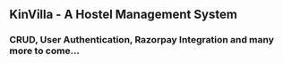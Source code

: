 ## KinVilla - A Hostel Management System
### CRUD, User Authentication, Razorpay Integration and many more to come...
